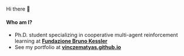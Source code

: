 Hi there 👋

#### Who am I?

- Ph.D. student specializing in cooperative multi-agent reinforcement learning at **[Fundazione Bruno Kessler](https://www.fbk.eu/en/)**
- See my portfolio at **[vinczematyas.github.io](https://vinczematyas.github.io)**

